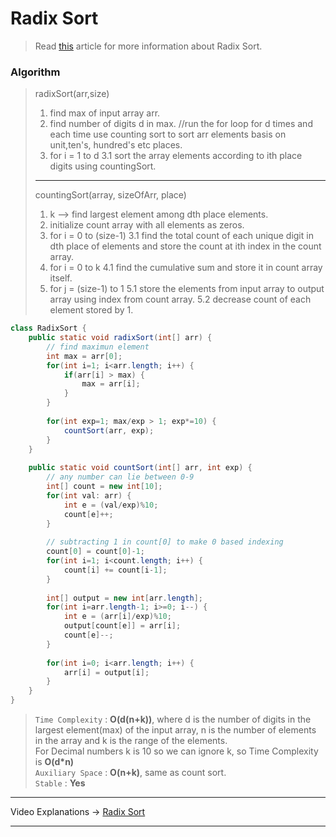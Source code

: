 # Radix Sort
> Read [this](https://www.geeksforgeeks.org/radix-sort/) article for more information about Radix Sort.           
### Algorithm
> radixSort(arr,size)
>  1. find max of input array arr. 
>  2. find number of digits d in max. 
>  //run the for loop for d times and each time use counting sort to sort arr elements basis on unit,ten's, hundred's etc places.
>  3. for i = 1 to d
>      3.1 sort the array elements according to ith place digits using countingSort.
>-------------------------------------------------------------------
> countingSort(array, sizeOfArr, place)
>  1. k --> find largest element among dth place elements.
>  2. initialize count array with all elements as zeros.
>  3. for i = 0 to (size-1)
>      3.1 find the total count of each unique digit in dth place of elements and store the count at ith index in the count array.
>  4. for i = 0 to k
>      4.1 find the cumulative sum and store it in count array itself. 
>  5. for j = (size-1) to 1
>      5.1 store the elements from input array to output array using index from count array.
>      5.2 decrease count of each element stored by 1.
```java
class RadixSort {
    public static void radixSort(int[] arr) {
        // find maximun element
        int max = arr[0];
        for(int i=1; i<arr.length; i++) {
            if(arr[i] > max) {
                max = arr[i];
            }
        }
        
        for(int exp=1; max/exp > 1; exp*=10) {
            countSort(arr, exp);
        }
    }
    
    public static void countSort(int[] arr, int exp) {
        // any number can lie between 0-9
        int[] count = new int[10];
        for(int val: arr) {
            int e = (val/exp)%10;
            count[e]++;
        }
        
        // subtracting 1 in count[0] to make 0 based indexing 
        count[0] = count[0]-1;
        for(int i=1; i<count.length; i++) {
            count[i] += count[i-1];
        }
        
        int[] output = new int[arr.length];
        for(int i=arr.length-1; i>=0; i--) {
            int e = (arr[i]/exp)%10;
            output[count[e]] = arr[i];
            count[e]--;
        }
        
        for(int i=0; i<arr.length; i++) {
            arr[i] = output[i];
        }
    }    
}
```
> `Time Complexity` : **O(d(n+k))**, where d is the number of digits in the largest element(max) of the input array, n is the number of elements in the array and k is the range of the elements.          
> For Decimal numbers k is 10 so we can ignore k, so Time Complexity is **O(d*n)**     
> `Auxiliary Space` : **O(n+k)**, same as count sort.             
> `Stable` : **Yes** 
---  
Video Explanations -> [Radix Sort](https://youtu.be/Il45xNUHGp0) 
<hr>
